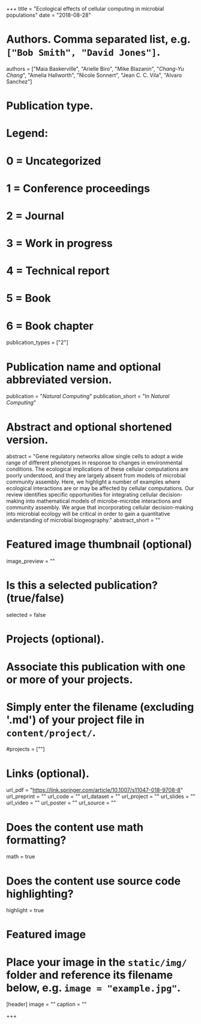 +++
title = "Ecological effects of cellular computing in microbial populations"
date = "2018-08-28"

# Authors. Comma separated list, e.g. `["Bob Smith", "David Jones"]`.
authors = ["Maia Baskerville", "Arielle Biro", "Mike Blazanin", "*Chang-Yu Chang*", "Amelia Hallworth", "Nicole Sonnert", "Jean C. C. Vila", "Alvaro Sanchez"]


# Publication type.
# Legend:
# 0 = Uncategorized
# 1 = Conference proceedings
# 2 = Journal
# 3 = Work in progress
# 4 = Technical report
# 5 = Book
# 6 = Book chapter
publication_types = ["2"]

# Publication name and optional abbreviated version.
publication = "*Natural Computing*"
publication_short = "In *Natural Computing*"

# Abstract and optional shortened version.
abstract = "Gene regulatory networks allow single cells to adopt a wide range of different phenotypes in response to changes in environmental conditions. The ecological implications of these cellular computations are poorly understood, and they are largely absent from models of microbial community assembly. Here, we highlight a number of examples where ecological interactions are or may be affected by cellular computations. Our review identifies specific opportunities for integrating cellular decision-making into mathematical models of microbe-microbe interactions and community assembly. We argue that incorporating cellular decision-making into microbial ecology will be critical in order to gain a quantitative understanding of microbial biogeography."
abstract_short = ""

# Featured image thumbnail (optional)
image_preview = ""

# Is this a selected publication? (true/false)
selected = false

# Projects (optional).
#   Associate this publication with one or more of your projects.
#   Simply enter the filename (excluding '.md') of your project file in `content/project/`.
#projects = [""]

# Links (optional).
url_pdf = "https://link.springer.com/article/10.1007/s11047-018-9708-8"
url_preprint = ""
url_code = ""
url_dataset = ""
url_project = ""
url_slides = ""
url_video = ""
url_poster = ""
url_source = ""

# Does the content use math formatting?
math = true

# Does the content use source code highlighting?
highlight = true

# Featured image
# Place your image in the `static/img/` folder and reference its filename below, e.g. `image = "example.jpg"`.
[header]
image = ""
caption = ""

+++
